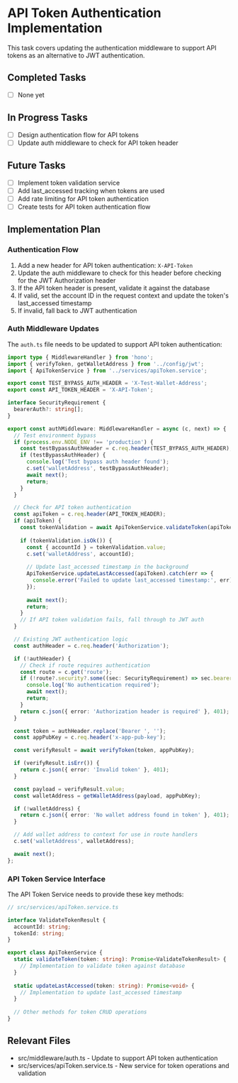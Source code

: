 # API Token Authentication Implementation

This task covers updating the authentication middleware to support API tokens as an alternative to JWT authentication.

## Completed Tasks
- [ ] None yet

## In Progress Tasks
- [ ] Design authentication flow for API tokens
- [ ] Update auth middleware to check for API token header

## Future Tasks
- [ ] Implement token validation service
- [ ] Add last_accessed tracking when tokens are used
- [ ] Add rate limiting for API token authentication
- [ ] Create tests for API token authentication flow

## Implementation Plan

### Authentication Flow

1. Add a new header for API token authentication: `X-API-Token`
2. Update the auth middleware to check for this header before checking for the JWT Authorization header
3. If the API token header is present, validate it against the database
4. If valid, set the account ID in the request context and update the token's last_accessed timestamp
5. If invalid, fall back to JWT authentication

### Auth Middleware Updates

The `auth.ts` file needs to be updated to support API token authentication:

```typescript
import type { MiddlewareHandler } from 'hono';
import { verifyToken, getWalletAddress } from '../config/jwt';
import { ApiTokenService } from '../services/apiToken.service';

export const TEST_BYPASS_AUTH_HEADER = 'X-Test-Wallet-Address';
export const API_TOKEN_HEADER = 'X-API-Token';

interface SecurityRequirement {
  bearerAuth?: string[];
}

export const authMiddleware: MiddlewareHandler = async (c, next) => {
  // Test environment bypass
  if (process.env.NODE_ENV !== 'production') {
    const testBypassAuthHeader = c.req.header(TEST_BYPASS_AUTH_HEADER);
    if (testBypassAuthHeader) {
      console.log('Test bypass auth header found');
      c.set('walletAddress', testBypassAuthHeader);
      await next();
      return;
    }
  }

  // Check for API token authentication
  const apiToken = c.req.header(API_TOKEN_HEADER);
  if (apiToken) {
    const tokenValidation = await ApiTokenService.validateToken(apiToken);
    
    if (tokenValidation.isOk()) {
      const { accountId } = tokenValidation.value;
      c.set('walletAddress', accountId);
      
      // Update last_accessed timestamp in the background
      ApiTokenService.updateLastAccessed(apiToken).catch(err => {
        console.error('Failed to update last_accessed timestamp:', err);
      });
      
      await next();
      return;
    }
    // If API token validation fails, fall through to JWT auth
  }

  // Existing JWT authentication logic
  const authHeader = c.req.header('Authorization');

  if (!authHeader) {
    // Check if route requires authentication
    const route = c.get('route');
    if (!route?.security?.some((sec: SecurityRequirement) => sec.bearerAuth)) {
      console.log('No authentication required');
      await next();
      return;
    }
    return c.json({ error: 'Authorization header is required' }, 401);
  }

  const token = authHeader.replace('Bearer ', '');
  const appPubKey = c.req.header('x-app-pub-key');

  const verifyResult = await verifyToken(token, appPubKey);

  if (verifyResult.isErr()) {
    return c.json({ error: 'Invalid token' }, 401);
  }

  const payload = verifyResult.value;
  const walletAddress = getWalletAddress(payload, appPubKey);

  if (!walletAddress) {
    return c.json({ error: 'No wallet address found in token' }, 401);
  }

  // Add wallet address to context for use in route handlers
  c.set('walletAddress', walletAddress);

  await next();
};
```

### API Token Service Interface

The API Token Service needs to provide these key methods:

```typescript
// src/services/apiToken.service.ts

interface ValidateTokenResult {
  accountId: string;
  tokenId: string;
}

export class ApiTokenService {
  static validateToken(token: string): Promise<ValidateTokenResult> {
    // Implementation to validate token against database
  }
  
  static updateLastAccessed(token: string): Promise<void> {
    // Implementation to update last_accessed timestamp
  }
  
  // Other methods for token CRUD operations
}
```

## Relevant Files
- src/middleware/auth.ts - Update to support API token authentication
- src/services/apiToken.service.ts - New service for token operations and validation 